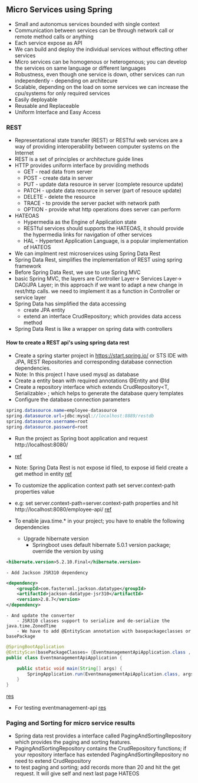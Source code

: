 ## Micro Services using Spring ##
- Small and autonomus services bounded with single context
- Communication between services can be through network call or remote method calls or anything
- Each service expose as API
- We can build and deploy the individual services without effecting other services
- Micro services can be homogenous or heterogenous; you can develop the services on same language or different languages
- Robustness, even though one service is down, other services can run independently - depending on architecure
- Scalable, depending on the load on some services we can increase the cpu/systems for only required services
- Easily deployable
- Reusable and Replaceable
- Uniform Interface and Easy Access

### REST ###
- Representational state transfer (REST) or RESTful web services are a way of providing interoperability between computer systems on the Internet
- REST is a set of principles or architecture guide lines
- HTTP provides uniform interface by providing methods
	- GET - read data from server
	- POST - create data in server
	- PUT - update data resource in server (complete resource update)
	- PATCH - update data resource in server (part of resouce update)
	- DELETE - delete the resource
	- TRACE - to provide the server packet with network path
	- OPTION - provide what http operations does server can perform
- HATEOAS
	- Hypermedia as the Engine of Application state
	- RESTful services should supports the HATEOAS, it should provide the hypermedia links for navigation of other services
	- HAL - Hypertext Application Language, is a popular implementation of HATEOS
- We can implment rest microservices using Spring Data Rest
- Spring Data Rest, simplifies the implementation of REST using spring framework
- Before Spring Data Rest, we use to use Spring MVC
- basic Spring MVC, the layers are Controller Layer-> Services Layer-> DAO/JPA Layer; in this approach if we want to adapt a new change in rest/http calls. we need to implement it as a function in Controller or service layer
- Spring Data has simplified the data accessing
	- create JPA entity
	- extend an interface CrudRepository; which provides data access method
- Spring Data Rest is like a wrapper on spring data with controllers

#### How to create a REST api's using spring data rest ####
- Create a spring starter project in https://start.spring.io/ or STS IDE with JPA, REST Repositories and corresponding database connection dependencies.
- Note: In this project I have used mysql as database
- Create a entity bean with required annotations @Entity and @Id
- Create a repository interface which extends CrudRepository<T, Serializable> ; which helps to generate the database query templates
- Configure the database connection parameters
```JAVA
spring.datasource.name=employee-datasource
spring.datasource.url=jdbc:mysql://localhost:8889/restdb
spring.datasource.username=root
spring.datasource.password=root
```
- Run the project as Spring boot application and request http://localhost:8080/
- [ref](https://github.com/dvinay/Spring-data-rest-crash-course/commit/0a55710281fa3f3795b25d114c586e2b86f3e60e)
- Note: Spring Data Rest is not expose id filed, to expose id field create a get method in entity [ref](https://github.com/dvinay/Spring-data-rest-crash-course/commit/f6bef7860e4657cabccecf6e2eba9e1aed3d55f3#diff-acbe2b7d5ad2185133aa02f9d5c6d8a4)
- To customize the application context path set server.context-path properties value
- e.g: set server.context-path=server.context-path properties and hit http://localhost:8080/employee-api/
[ref](https://github.com/dvinay/Spring-data-rest-crash-course/commit/2eded407dfb9b182e9eb662fdea96f78ef7bcfb6)

- To enable java.time.* in your project; you have to enable the following dependencies
	- Upgrade hibernate version
		- Springboot uses default hibernate 5.0.1 version package; override the version by using
```XML
<hibernate.version>5.2.10.Final</hibernate.version>
```
	- Add Jackson JSR310 dependency
```XML
<dependency>
    <groupId>com.fasterxml.jackson.datatype</groupId>
    <artifactId>jackson-datatype-jsr310</artifactId>
    <version>2.8.7</version>
</dependency>
```
	- And update the converter
		- JSR310 classes support to serialize and de-serialize the java.time.ZonedTime
		- We have to add @EntityScan annotation with basepackageclasses or basePackage
```JAVA
@SpringBootApplication
@EntityScan(basePackageClasses= {EventmanagementApiApplication.class , Jsr310Converters.class})
public class EventmanagementApiApplication {

	public static void main(String[] args) {
		SpringApplication.run(EventmanagementApiApplication.class, args);
	}
}

```
[res](https://github.com/dvinay/Spring-data-rest-crash-course/tree/master/eventmanagement-api)
- For testing eventmanagement-api
[res](https://github.com/dvinay/Spring-data-rest-crash-course/commit/7cd97e885a38310b1a3bc8c693b489336f180adc#diff-01324a1bb7599f15b7ef76ab44be9581)

### Paging and Sorting for micro service results ###

- Spring data rest provides a interface called PagingAndSortingRepository which provides the paging and sorting features.
- PagingAndSortingRepository contains the CrudRepository functions; if your repository interface has extended PagingAndSortingRepository no need to extend CrudRepository
- to test paging and sorting; add records more than 20 and hit the get request. It will give self and next last page HATEOS







